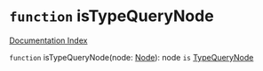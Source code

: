 # `function` isTypeQueryNode

[Documentation Index](../README.md)

`function` isTypeQueryNode(node: [Node](../private.interface.Node/README.md)): node `is` [TypeQueryNode](../private.interface.TypeQueryNode/README.md)